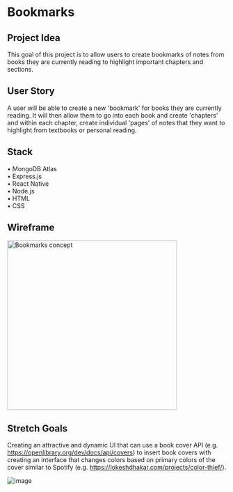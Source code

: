 # Bookmarks


<h2> Project Idea </h2>

This goal of this project is to allow users to create bookmarks of notes from books they are currently reading to highlight important chapters and sections.


<h2>User Story</h2>

A user will be able to create a new 'bookmark' for books they are currently reading. It will then allow them to go into each book and create 'chapters' and within each chapter, create individual 'pages' of notes that they want to highlight from textbooks or personal reading.

<h2>Stack</h2>

• MongoDB Atlas<br>
• Express.js<br>
• React Native<br>
• Node.js<br>
• HTML<br>
• CSS<br>

<h2>Wireframe</h2>

<img width="390" alt="Bookmarks concept" src="https://user-images.githubusercontent.com/54870014/233494779-c2e56429-6b85-4e26-a50b-224f8aec8b60.png">


<h2>Stretch Goals</h2>

Creating an attractive and dynamic UI that can use a book cover API (e.g. https://openlibrary.org/dev/docs/api/covers) to insert book covers with creating an interface that changes colors based on primary colors of the cover similar to Spotify (e.g. https://lokeshdhakar.com/projects/color-thief/).

![image](https://user-images.githubusercontent.com/54870014/233503180-ee0bb9e4-cf46-4e9d-8aa1-2f7f382b8138.png)

